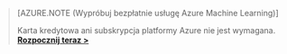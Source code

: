 > [AZURE.NOTE (Wypróbuj bezpłatnie usługę Azure Machine Learning)]
> 
> Karta kredytowa ani subskrypcja platformy Azure nie jest wymagana. <a href="https://studio.azureml.net/?selectAccess=true&o=2" target="_blank">**Rozpocznij teraz >**</a>
> 
> 



<!--HONumber=Nov16_HO2-->


